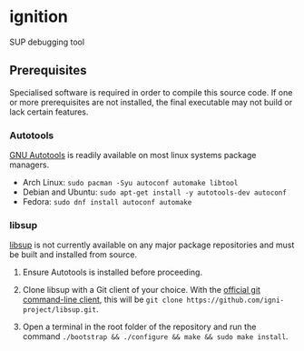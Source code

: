 # ignition

SUP debugging tool

## Prerequisites

Specialised software is required in order to compile this source code. If one or more prerequisites are not installed, the final executable may not build or lack certain features.

### Autotools

[GNU Autotools](https://en.wikipedia.org/wiki/GNU_Autotools) is readily
available on most linux systems package managers.

- Arch Linux: `sudo pacman -Syu autoconf automake libtool`
- Debian and Ubuntu: `sudo apt-get install -y autotools-dev autoconf`
- Fedora: `sudo dnf install autoconf automake`

### libsup

[libsup](https://github.com/igni-project/libsup) is not currently available on any major package repositories and must be built and installed from source.

1. Ensure Autotools is installed before proceeding.

2. Clone libsup with a Git client of your choice. With the [official git command-line client](https://git-scm.com/downloads/linux), this will be `git clone https://github.com/igni-project/libsup.git`.

3. Open a terminal in the root folder of the repository and run the command `./bootstrap && ./configure && make && sudo make install`.


